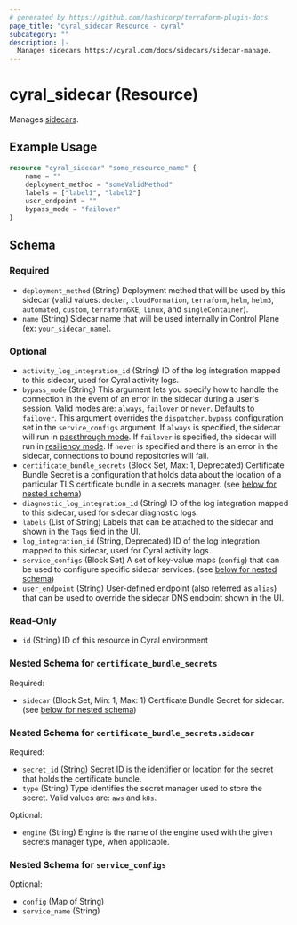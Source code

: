 ```yaml
---
# generated by https://github.com/hashicorp/terraform-plugin-docs
page_title: "cyral_sidecar Resource - cyral"
subcategory: ""
description: |-
  Manages sidecars https://cyral.com/docs/sidecars/sidecar-manage.
---
```


# cyral_sidecar (Resource)

Manages [sidecars](https://cyral.com/docs/sidecars/sidecar-manage).

## Example Usage

```terraform
resource "cyral_sidecar" "some_resource_name" {
    name = ""
    deployment_method = "someValidMethod"
    labels = ["label1", "label2"]
    user_endpoint = ""
    bypass_mode = "failover"
}
```

<!-- schema generated by tfplugindocs -->

## Schema

### Required

- `deployment_method` (String) Deployment method that will be used by this sidecar (valid values: `docker`, `cloudFormation`, `terraform`, `helm`, `helm3`, `automated`, `custom`, `terraformGKE`, `linux`, and `singleContainer`).
- `name` (String) Sidecar name that will be used internally in Control Plane (ex: `your_sidecar_name`).

### Optional

- `activity_log_integration_id` (String) ID of the log integration mapped to this sidecar, used for Cyral activity logs.
- `bypass_mode` (String) This argument lets you specify how to handle the connection in the event of an error in the sidecar during a user's session. Valid modes are: `always`, `failover` or `never`. Defaults to `failover`. This argument overrides the `dispatcher.bypass` configuration set in the `service_configs` argument. If `always` is specified, the sidecar will run in [passthrough mode](https://cyral.com/docs/sidecars/sidecar-manage#passthrough-mode). If `failover` is specified, the sidecar will run in [resiliency mode](https://cyral.com/docs/sidecars/sidecar-manage#resilient-mode-of-sidecar-operation). If `never` is specified and there is an error in the sidecar, connections to bound repositories will fail.
- `certificate_bundle_secrets` (Block Set, Max: 1, Deprecated) Certificate Bundle Secret is a configuration that holds data about the location of a particular TLS certificate bundle in a secrets manager. (see [below for nested schema](#nestedblock--certificate_bundle_secrets))
- `diagnostic_log_integration_id` (String) ID of the log integration mapped to this sidecar, used for sidecar diagnostic logs.
- `labels` (List of String) Labels that can be attached to the sidecar and shown in the `Tags` field in the UI.
- `log_integration_id` (String, Deprecated) ID of the log integration mapped to this sidecar, used for Cyral activity logs.
- `service_configs` (Block Set) A set of key-value maps (`config`) that can be used to configure specific sidecar services. (see [below for nested schema](#nestedblock--service_configs))
- `user_endpoint` (String) User-defined endpoint (also referred as `alias`) that can be used to override the sidecar DNS endpoint shown in the UI.

### Read-Only

- `id` (String) ID of this resource in Cyral environment

<a id="nestedblock--certificate_bundle_secrets"></a>

### Nested Schema for `certificate_bundle_secrets`

Required:

- `sidecar` (Block Set, Min: 1, Max: 1) Certificate Bundle Secret for sidecar. (see [below for nested schema](#nestedblock--certificate_bundle_secrets--sidecar))

<a id="nestedblock--certificate_bundle_secrets--sidecar"></a>

### Nested Schema for `certificate_bundle_secrets.sidecar`

Required:

- `secret_id` (String) Secret ID is the identifier or location for the secret that holds the certificate bundle.
- `type` (String) Type identifies the secret manager used to store the secret. Valid values are: `aws` and `k8s`.

Optional:

- `engine` (String) Engine is the name of the engine used with the given secrets manager type, when applicable.

<a id="nestedblock--service_configs"></a>

### Nested Schema for `service_configs`

Optional:

- `config` (Map of String)
- `service_name` (String)
